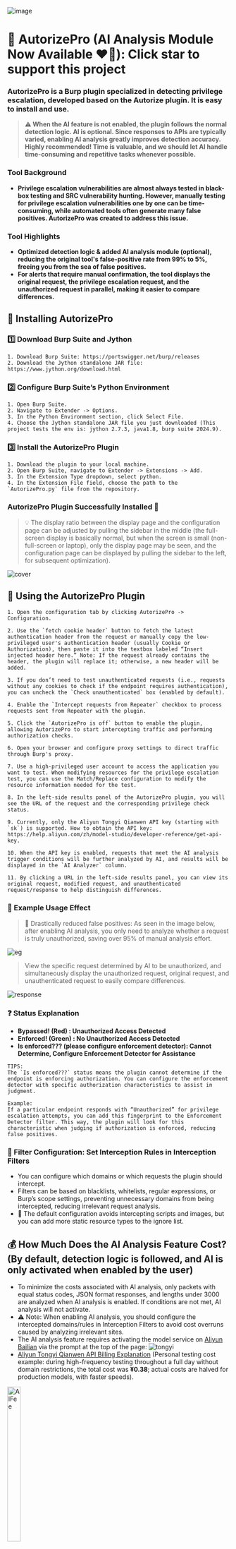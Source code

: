 ![image](https://github.com/user-attachments/assets/e61f8069-f775-419d-b020-37d0f0ee1227)

# 🧿 AutorizePro (AI Analysis Module Now Available ❤️‍🔥):  Click star to support this project
### AutorizePro is a Burp plugin specialized in detecting privilege escalation, developed based on the Autorize plugin. It is easy to install and use.
> **⚠️ When the AI feature is not enabled, the plugin follows the normal detection logic. AI is optional. Since responses to APIs are typically varied, enabling AI analysis greatly improves detection accuracy. Highly recommended! Time is valuable, and we should let AI handle time-consuming and repetitive tasks whenever possible.**

### Tool Background
- **Privilege escalation vulnerabilities are almost always tested in black-box testing and SRC vulnerability hunting. However, manually testing for privilege escalation vulnerabilities one by one can be time-consuming, while automated tools often generate many false positives. AutorizePro was created to address this issue.**

### Tool Highlights
- **Optimized detection logic & added AI analysis module (optional), reducing the original tool's false-positive rate from 99% to 5%, freeing you from the sea of false positives.**
- **For alerts that require manual confirmation, the tool displays the original request, the privilege escalation request, and the unauthorized request in parallel, making it easier to compare differences.**

## 🔧 Installing AutorizePro
### 1️⃣ Download Burp Suite and Jython

    1. Download Burp Suite: https://portswigger.net/burp/releases
    2. Download the Jython standalone JAR file: https://www.jython.org/download.html

### 2️⃣ Configure Burp Suite’s Python Environment

	1. Open Burp Suite.
	2. Navigate to Extender -> Options.
	3. In the Python Environment section, click Select File.
	4. Choose the Jython standalone JAR file you just downloaded (This project tests the env is: jython 2.7.3, java1.8, burp suite 2024.9).

### 3️⃣ Install the AutorizePro Plugin
	1. Download the plugin to your local machine.
    2. Open Burp Suite, navigate to Extender -> Extensions -> Add.
    3. In the Extension Type dropdown, select python.
    4. In the Extension File field, choose the path to the `AutorizePro.py` file from the repository.

### AutorizePro Plugin Successfully Installed 🎉
> 💡 The display ratio between the display page and the configuration page can be adjusted by pulling the sidebar in the middle (the full-screen display is basically normal, but when the screen is small (non-full-screen or laptop), only the display page may be seen, and the configuration page can be displayed by pulling the sidebar to the left, for subsequent optimization).

![cover](imgs/cover.png)

## 🔫 Using the AutorizePro Plugin
    1. Open the configuration tab by clicking AutorizePro -> Configuration.

    2. Use the `fetch cookie header` button to fetch the latest authentication header from the request or manually copy the low-privileged user's authentication header (usually Cookie or Authorization), then paste it into the textbox labeled “Insert injected header here.” Note: If the request already contains the header, the plugin will replace it; otherwise, a new header will be added.

    3. If you don’t need to test unauthenticated requests (i.e., requests without any cookies to check if the endpoint requires authentication), you can uncheck the `Check unauthenticated` box (enabled by default).

    4. Enable the `Intercept requests from Repeater` checkbox to process requests sent from Repeater with the plugin.

    5. Click the `AutorizePro is off` button to enable the plugin, allowing AutorizePro to start intercepting traffic and performing authorization checks.

    6. Open your browser and configure proxy settings to direct traffic through Burp's proxy.

    7. Use a high-privileged user account to access the application you want to test. When modifying resources for the privilege escalation test, you can use the Match/Replace configuration to modify the resource information needed for the test.

    8. In the left-side results panel of the AutorizePro plugin, you will see the URL of the request and the corresponding privilege check status.

    9. Currently, only the Aliyun Tongyi Qianwen API key (starting with `sk`) is supported. How to obtain the API key: https://help.aliyun.com/zh/model-studio/developer-reference/get-api-key.

    10. When the API key is enabled, requests that meet the AI analysis trigger conditions will be further analyzed by AI, and results will be displayed in the `AI Analyzer` column.

    11. By clicking a URL in the left-side results panel, you can view its original request, modified request, and unauthenticated request/response to help distinguish differences.

### 🌠 Example Usage Effect
> 🌟 Drastically reduced false positives: As seen in the image below, after enabling AI analysis, you only need to analyze whether a request is truly unauthorized, saving over 95% of manual analysis effort.

![eg](imgs/eg.png)
> View the specific request determined by AI to be unauthorized, and simultaneously display the unauthorized request, original request, and unauthenticated request to easily compare differences.

![response](imgs/response.png)

### ❓ Status Explanation
- **Bypassed! (Red) : Unauthorized Access Detected**
- **Enforced! (Green) : No Unauthorized Access Detected**
- **Is enforced??? (please configure enforcement detector): Cannot Determine, Configure Enforcement Detector for Assistance**

```angular2html
TIPS:
The `Is enforced???` status means the plugin cannot determine if the endpoint is enforcing authorization. You can configure the enforcement detector with specific authorization characteristics to assist in judgment.

Example:
If a particular endpoint responds with “Unauthorized” for privilege escalation attempts, you can add this fingerprint to the Enforcement Detector filter. This way, the plugin will look for this characteristic when judging if authorization is enforced, reducing false positives.
```

### 🚰 Filter Configuration: Set Interception Rules in Interception Filters

- You can configure which domains or which requests the plugin should intercept.
- Filters can be based on blacklists, whitelists, regular expressions, or Burp’s scope settings, preventing unnecessary domains from being intercepted, reducing irrelevant request analysis.
- 🌟 The default configuration avoids intercepting scripts and images, but you can add more static resource types to the ignore list.

## 💰 How Much Does the AI Analysis Feature Cost? (By default, detection logic is followed, and AI is only activated when enabled by the user)
- To minimize the costs associated with AI analysis, only packets with equal status codes, JSON format responses, and lengths under 3000 are analyzed when AI analysis is enabled. If conditions are not met, AI analysis will not activate.  
- ⚠️ Note: When enabling AI analysis, you should configure the intercepted domains/rules in Interception Filters to avoid cost overruns caused by analyzing irrelevant sites.
- The AI analysis feature requires activating the model service on [Aliyun Bailian](https://bailian.console.aliyun.com/#/home) via the prompt at the top of the page:
![tongyi](imgs/tongyi.png)
- [Aliyun Tongyi Qianwen API Billing Explanation](https://help.aliyun.com/zh/model-studio/billing-for-model-studio) (Personal testing cost example: during high-frequency testing throughout a full day without domain restrictions, the total cost was **¥0.38**; actual costs are halved for production models, with faster speeds).
<p>
    <img alt="AIFee" src="https://suleo.wang/img/AutorizePro/ai_fee.jpg" width="30%" height="30%" style="max-width:20%;">
</p>

## ⛪ Discussion
* Bug reports or feature suggestions [Click Here](https://github.com/sule01u/AutorizePro/issues)
* PRs Welcome
* WeChat Public Account: **Scan to follow Bù Dǒng Ānquán for more security insights**
<p>
    <img alt="QR-code" src="https://suleo.wang/img/mine.png" width="30%" height="30%" style="max-width:20%;">
</p>

## 🤗 Acknowledgments
**This product is developed based on the [Autorize](https://github.com/Quitten/Autorize) plugin. Thanks to Barak Tawily.**

## 📑 Licenses

The following disclaimer is added in addition to the original agreement. If there is a conflict with the original agreement, the disclaimer takes precedence.

<u>When using this tool for detection, you must ensure that the behavior complies with local laws and regulations, and you have obtained sufficient authorization. Unauthorized penetration testing is prohibited. Unauthorized penetration testing after secondary development is also prohibited.

If any illegal activity occurs during the use of this tool, you will be solely responsible for the consequences. The developer will not bear any legal or joint liability.</u>

Before using this tool, you must carefully read and fully understand the terms. Limitations, disclaimers, or other clauses involving significant rights and interests may be highlighted with bold or underlined text to draw your attention. Unless you have fully read, understood, and accepted all the terms of this agreement, please do not use this tool. Your use or any other express or implied acceptance of this agreement means you have read and agreed to be bound by its terms.
